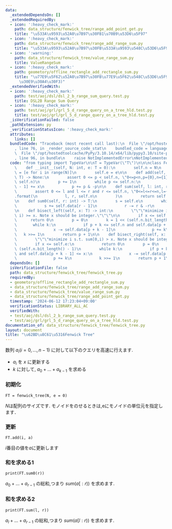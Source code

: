 ```yaml
---
data:
  _extendedDependsOn: []
  _extendedRequiredBy:
  - icon: ':heavy_check_mark:'
    path: data_structure/fenwick_tree/range_add_point_get.py
    title: "\u533A\u9593\u52A0\u7B97\u30FB1\u70B9\u53D6\u5F97"
  - icon: ':heavy_check_mark:'
    path: data_structure/fenwick_tree/range_add_range_sum.py
    title: "\u533A\u9593\u52A0\u7B97\u30FB\u533A\u9593\u548C\u53D6\u5F97"
  - icon: ':warning:'
    path: data_structure/fenwick_tree/value_range_sum.py
    title: ValueRangeSum
  - icon: ':heavy_check_mark:'
    path: geometory/offline_rectangle_add_rectangle_sum.py
    title: "\u77E9\u5F62\u52A0\u7B97\u30FB\u77E9\u5F62\u548C\u53D6\u5F97(\u30AA\u30D5\
      \u30E9\u30A4\u30F3)"
  _extendedVerifiedWith:
  - icon: ':heavy_check_mark:'
    path: test/aoj/dsl/dsl_2_b_range_sum_query.test.py
    title: DSL2B Range Sum Query
  - icon: ':heavy_check_mark:'
    path: test/aoj/grl/grl_5_d_range_query_on_a_tree_hld.test.py
    title: test/aoj/grl/grl_5_d_range_query_on_a_tree_hld.test.py
  _isVerificationFailed: false
  _pathExtension: py
  _verificationStatusIcon: ':heavy_check_mark:'
  attributes:
    links: []
  bundledCode: "Traceback (most recent call last):\n  File \"/opt/hostedtoolcache/PyPy/3.10.14/x64/lib/pypy3.10/site-packages/onlinejudge_verify/documentation/build.py\"\
    , line 76, in _render_source_code_stat\n    bundled_code = language.bundle(\n\
    \  File \"/opt/hostedtoolcache/PyPy/3.10.14/x64/lib/pypy3.10/site-packages/onlinejudge_verify/languages/python.py\"\
    , line 96, in bundle\n    raise NotImplementedError\nNotImplementedError\n"
  code: "from typing import TypeVar\n\nT = TypeVar(\"T\")\n\n\nclass FenwickTree:\n\
    \    def __init__(self, N: int, e: T = 0):\n        self.n = N\n        self.data\
    \ = [e for i in range(N)]\n        self.e = e\n\n    def add(self, p: int, x:\
    \ T) -> None:\n        assert 0 <= p < self.n, \"0<=p<n,p={0},n={1}\".format(p,\
    \ self.n)\n        p += 1\n        while p <= self.n:\n            self.data[p\
    \ - 1] += x\n            p += p & -p\n\n    def sum(self, l: int, r: int) -> T:\n\
    \        assert 0 <= l and l <= r and r <= self.n, \"0<=l<=r<=n,l={0},r={1},n={2}\"\
    .format(\n            l, r, self.n\n        )\n        return self.sum0(r) - self.sum0(l)\n\
    \n    def sum0(self, r: int) -> T:\n        s = self.e\n        while r > 0:\n\
    \            s += self.data[r - 1]\n            r -= r & -r\n        return s\n\
    \n    def bisect_left(self, x: T) -> int:\n        \"\"\"minimize i s.t. sum[0,\
    \ i) >= x. Note x should be integer.\"\"\"\n\n        if x <= self.e:\n      \
    \      return 0\n        p = 0\n        k = 1 << (self.n.bit_length() - 1)\n \
    \       while k:\n            if p + k <= self.n and self.data[p + k - 1] < x:\n\
    \                x -= self.data[p + k - 1]\n                p += k\n         \
    \   k >>= 1\n        return p + 1\n\n    def bisect_right(self, x: T) -> int:\n\
    \        \"\"\"minimize i s.t. sum[0,i) > x. Note x should be integer.\"\"\"\n\
    \        if x <= self.e:\n            return 0\n        p = 0\n        k = 1 <<\
    \ (self.n.bit_length() - 1)\n        while k:\n            if p + k <= self.n\
    \ and self.data[p + k - 1] <= x:\n                x -= self.data[p + k - 1]\n\
    \                p += k\n            k >>= 1\n        return p + 1\n"
  dependsOn: []
  isVerificationFile: false
  path: data_structure/fenwick_tree/fenwick_tree.py
  requiredBy:
  - geometory/offline_rectangle_add_rectangle_sum.py
  - data_structure/fenwick_tree/range_add_range_sum.py
  - data_structure/fenwick_tree/value_range_sum.py
  - data_structure/fenwick_tree/range_add_point_get.py
  timestamp: '2024-06-12 17:23:04+09:00'
  verificationStatus: LIBRARY_ALL_AC
  verifiedWith:
  - test/aoj/dsl/dsl_2_b_range_sum_query.test.py
  - test/aoj/grl/grl_5_d_range_query_on_a_tree_hld.test.py
documentation_of: data_structure/fenwick_tree/fenwick_tree.py
layout: document
title: "\u62BD\u8C61\u5316Fenwick Tree"
---
```


数列 $a_i (i=0,...,n-1)$ に対して以下のクエリを高速に行えます.

- $a_i$ を $x$ に更新する
- $k$ に対して, $a_0+...+a_{k-1}$ を求める

### 初期化

```
FT = fenwick_tree(N, e = 0)
```
$N$は配列のサイズです. モノイドをのせるときは,eにモノイドの単位元を指定します．

### 更新

```
FT.add(i, a)
```
$i$番目の値を$a$に更新します

### 和を求める1

```
print(FT.sum0(r))
```
$a_0+...+a_{r-1}$ の総和,つまり $sum(a[:r))$ を求めます.

### 和を求める2

```
print(FT.sum(l, r))
```
$a_l+...+a_{r-1}$ の総和,つまり $sum(a[l:r))$ を求めます.
